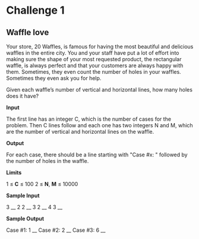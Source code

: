 # Challenge 1 

## Waffle love

Your store, 20 Waffles, is famous for having the most beautiful and delicious waffles in the entire city. You and your staff have put a lot of effort into making sure the shape of your most requested product, the rectangular waffle, is always perfect and that your customers are always happy with them. Sometimes, they even count the number of holes in your waffles. Sometimes they even ask you for help.

Given each waffle’s number of vertical and horizontal lines, how many holes does it have?

**Input**

The first line has an integer C, which is the number of cases for the problem. Then C lines follow and each one has two integers N and M, which are the number of vertical and horizontal lines on the waffle.

**Output**

For each case, there should be a line starting with "Case #x: " followed by the number of holes in the waffle.

**Limits**

1 ≤ **C** ≤ 100 2 ≤ **N**, **M** ≤ 10000 

**Sample Input**

3 __
2 2 __
3 2 __
4 3 __

**Sample Output**

Case #1: 1 __
Case #2: 2 __
Case #3: 6 __

